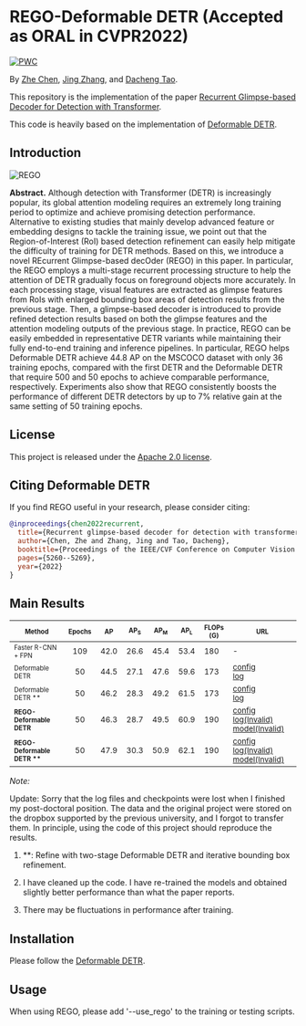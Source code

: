 # REGO-Deformable DETR (Accepted as ORAL in CVPR2022)
[![PWC](https://img.shields.io/endpoint.svg?url=https://paperswithcode.com/badge/recurrent-glimpse-based-decoder-for-detection/object-detection-on-coco-1)](https://paperswithcode.com/sota/object-detection-on-coco-1?p=recurrent-glimpse-based-decoder-for-detection)

By [Zhe Chen](https://scholar.google.cz/citations?user=Jgt6vEAAAAAJ&hl),  [Jing Zhang](https://scholar.google.com/citations?user=9jH5v74AAAAJ&hl), and [Dacheng Tao](https://scholar.google.com/citations?user=RwlJNLcAAAAJ&hl).

This repository is the implementation of the paper [Recurrent Glimpse-based Decoder for Detection with Transformer](https://arxiv.org/abs/2112.04632). 

This code is heavily based on the implementation of [Deformable DETR](https://github.com/fundamentalvision/Deformable-DETR.git).


## Introduction

![REGO](./figs/title.png)

**Abstract.** Although detection with Transformer (DETR) is increasingly popular, its global attention modeling requires an extremely long training period to optimize and achieve promising detection performance. Alternative to existing studies that mainly develop advanced feature or embedding designs to tackle the training issue, we point out that the Region-of-Interest (RoI) based detection refinement can easily help mitigate the difficulty of training for DETR methods. Based on this, we introduce a novel REcurrent Glimpse-based decOder (REGO) in this paper. In particular, the REGO employs a multi-stage recurrent processing structure to help the attention of DETR gradually focus on foreground objects more accurately. In each processing stage, visual features are extracted as glimpse features from RoIs with enlarged bounding box areas of detection results from the previous stage. Then, a glimpse-based decoder is introduced to provide refined detection results based on both the glimpse features and the attention modeling outputs of the previous stage. In practice, REGO can be easily embedded in representative DETR variants while maintaining their fully end-to-end training and inference pipelines. In particular, REGO helps Deformable DETR achieve 44.8 AP on the MSCOCO dataset with only 36 training epochs, compared with the first DETR and the Deformable DETR that require 500 and 50 epochs to achieve comparable performance, respectively. Experiments also show that REGO consistently boosts the performance of different DETR detectors by up to 7% relative gain at the same setting of 50 training epochs.

## License

This project is released under the [Apache 2.0 license](./LICENSE).


## Citing Deformable DETR
If you find REGO useful in your research, please consider citing:
```bibtex
@inproceedings{chen2022recurrent,
  title={Recurrent glimpse-based decoder for detection with transformer},
  author={Chen, Zhe and Zhang, Jing and Tao, Dacheng},
  booktitle={Proceedings of the IEEE/CVF Conference on Computer Vision and Pattern Recognition},
  pages={5260--5269},
  year={2022}
}
```

## Main Results

| <sub><sub>Method</sub></sub>   | <sub><sub>Epochs</sub></sub> | <sub><sub>AP</sub></sub> | <sub><sub>AP<sub>S</sub></sub></sub> | <sub><sub>AP<sub>M</sub></sub></sub> | <sub><sub>AP<sub>L</sub></sub></sub> | <sub><sub>FLOPs<br>(G)</sub></sub> | <sub><sub>URL</sub></sub>                     |
| ----------------------------------- | :----: | :--: | :----: | :---: | :---------------------: | ----- | ----- |
| <sub><sub>Faster R-CNN + FPN</sub></sub> | <sub>109</sub> | <sub>42.0</sub> | <sub>26.6</sub> | <sub>45.4</sub> | <sub>53.4</sub> |<sub>180</sub> | <sub>-</sub> |
| <sub><sub>Deformable DETR</sub></sub> | <sub>50</sub> | <sub>44.5</sub> | <sub>27.1</sub> | <sub>47.6</sub> | <sub>59.6</sub> | <sub>173</sub> | <sub>[config](./configs/r50_deformable_detr.sh)<br/>[log](https://drive.google.com/file/d/18YSLshFjc_erOLfFC-hHu4MX4iyz1Dqr/view?usp=sharing)</sub>  |
| <sub><sub>Deformable DETR ** </sub></sub> | <sub>50</sub> | <sub>46.2</sub> | <sub>28.3</sub> | <sub>49.2</sub> | <sub>61.5</sub> | <sub>173</sub>| <sub>[config](./configs/r50_deformable_detr_plus_iterative_bbox_refinement.sh)<br/>[log](https://drive.google.com/file/d/1DFNloITi1SFBWjYzvVEAI75ndwmGM1Uj/view?usp=sharing)</sub> |
| **<sub><sub>REGO-Deformable DETR</sub></sub>** | <sub>50</sub> | <sub>46.3</sub> | <sub>28.7</sub> | <sub>49.5</sub> | <sub>60.9</sub> | <sub>190</sub> | <sub>[config](./configs/r50_deformable_detr-rego.sh)<br/>[log(Invalid)](https://www.dropbox.com/s/h0hgu4zw09x2gpk/r50-rego.txt?dl=0) [model(Invalid)](https://www.dropbox.com/s/9z2g1rq0gre0lel/r50-deformable-detr-rego.pth?dl=0)</sub> |
| **<sub><sub>REGO-Deformable DETR ** </sub></sub>** | <sub>50</sub> | <sub>47.9</sub> | <sub>30.3</sub> | <sub>50.9</sub> | <sub>62.1</sub> | <sub>190</sub>|<sub>[config](./configs/r50_deformable_detr_plus_iterative_bbox_refinement-rego.sh)<br/>[log(Invalid)](https://www.dropbox.com/s/r38z9mf6wjwlxfk/r50-plus-plus-rego.txt?dl=0) [model(Invalid)](https://www.dropbox.com/s/487a4aqbn8wfwxw/r50-deformable-detr-plus-plus-rego.pth?dl=0)</sub> |

*Note:*

Update: Sorry that the log files and checkpoints were lost when I finished my post-doctoral position. The data and the original project were stored on the dropbox supported by the previous university, and I forgot to transfer them. In principle, using the code of this project should reproduce the results. 

1. **: Refine with two-stage Deformable DETR and iterative bounding box refinement.

2. I have cleaned up the code. I have re-trained the models and obtained slightly better performance than what the paper reports.

3. There may be fluctuations in performance after training. 


## Installation

Please follow the [Deformable DETR](https://github.com/fundamentalvision/Deformable-DETR).

## Usage
When using REGO, please add '--use_rego' to the training or testing scripts. 


